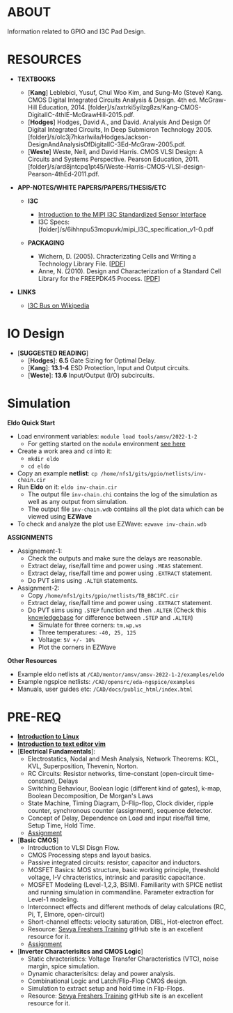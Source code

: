 # ABOUT

Information related to GPIO and I3C Pad Design.

# RESOURCES

- **TEXTBOOKS**
  - [**Kang**] Leblebici, Yusuf, Chul Woo Kim, and Sung-Mo (Steve) Kang. CMOS Digital Integrated Circuits Analysis & Design. 4th ed. McGraw-Hill Education, 2014. [folder]/s/axtrki5yilzg8zs/Kang-CMOS-DigitalIC-4thIE-McGrawHill-2015.pdf.
  - [**Hodges**] Hodges, David A., and David. Analysis And Design Of Digital Integrated Circuits, In Deep Submicron Technology 2005. [folder]/s/olc3j7hkarlwila/HodgesJackson-DesignAndAnalysisOfDigitalIC-3Ed-McGraw-2005.pdf.
  - [**Weste**] Weste, Neil, and David Harris. CMOS VLSI Design: A Circuits and Systems Perspective. Pearson Education, 2011. [folder]/s/ard8jntcpq1pt45/Weste-Harris-CMOS-VLSI-design-Pearson-4thEd-2011.pdf.


- **APP-NOTES/WHITE PAPERS/PAPERS/THESIS/ETC**
  - **I3C**
    - [Introduction to the MIPI I3C Standardized Sensor Interface](docs/MIPI_Alliance_I3C_Whitepaper.pdf)
    - I3C Specs: [folder]/s/6ihhnpu53mopuvk/mipi_I3C_specification_v1-0.pdf

  - **PACKAGING**
    - Wichern, D. (2005). Chracterizating Cells and Writing a Technology Library File. [[PDF](https://www.dropbox.com/s/ob41tfqdnx8cjjj/Wichern-CharacterizingCellsWritingTechnologyLibraryFile-2005.pdf)]
    - Anne, N. (2010). Design and Characterization of a Standard Cell Library for the FREEPDK45 Process. [[PDF](https://www.dropbox.com/s/eju3312ptw0xr9k/Anne-DesignCharStdCells-OKSU-2010.pdf)]


- **LINKS**
  - [I3C Bus on Wikipedia](https://en.wikipedia.org/wiki/I3C_(bus))


# IO Design

- [**SUGGESTED READING**]
  - [**Hodges**]:  **6.5** Gate Sizing for Optimal Delay. 
  - [**Kang**]: **13.1-4** ESD Protection, Input and Output circuits.
  - [**Weste**]: **13.6** Input/Output (I/O) subcircuits.  

# Simulation

**Eldo Quick Start**

- Load environment variables: `module load tools/amsv/2022-1-2`
  - For getting started on the `module` environment [see here](https://silicon-vlsi.github.io/wiki/wiki-it.html#getting-started) 
- Create a work area and `cd` into it:
  - `mkdir eldo`
  - `cd eldo`
- Copy an example **netlist**: `cp /home/nfs1/gits/gpio/netlists/inv-chain.cir`
- Run **Eldo** on it: `eldo inv-chain.cir`
  - The output file `inv-chain.chi` contains the log of the simulation as well as any output from simulation.
  - The output file `inv-chain.wdb` contains all the plot data which can be viewed using **EZWave**
- To check and analyze the plot use EZWave: `ezwave inv-chain.wdb`

**ASSIGNMENTS**

- Assignement-1:
  - Check the outputs and make sure the delays are reasonable.
  - Extract delay, rise/fall time and power using `.MEAS` statement.
  - Extract delay, rise/fall time and power using `.EXTRACT` statement.
  - Do PVT sims using `.ALTER` statements.
- Assignment-2:
  - Copy `/home/nfs1/gits/gpio/netlists/TB_BBC1FC.cir`
  - Extract delay, rise/fall time and power using `.EXTRACT` statement.
  - Do PVT sims using `.STEP` function and then `.ALTER` (Check this [knowledgebase](eldo.md) for difference between `.STEP` and `.ALTER`)
    - Simulate for three corners: `tm,wp,ws`
    - Three temperatures: `-40, 25, 125`
    - Voltage: `5V +/- 10%`
    - Plot the corners in EZWave  

**Other Resources**
  - Example eldo netlists at `/CAD/mentor/amsv/amsv-2022-1-2/examples/eldo`
  - Example ngspice netlists: `/CAD/opensrc/eda-ngspice/examples`
  - Manuals, user guides etc: `/CAD/docs/public_html/index.html`




# PRE-REQ

- [**Introduction to Linux**](https://github.com/silicon-vlsi-org/module-cs3-301)
- [**Introduction to text editor vim**](https://www.dropbox.com/s/9qqno50ls4sntlc/quickStartGuide-VIM.pdf)
- [**Electrical Fundamentals**]:
  - Electrostatics, Nodal and Mesh Analysis, Network Theorems: KCL, KVL, Superposition, Thevenin, Norton.
  - RC Circuits: Resistor networks, time-constant (open-circuit time-constant), Delays
  - Switching Behaviour, Boolean logic (different kind of gates), k-map, Boolean Decomposition, De Morgan's Laws
  - State Machine, Timing Diagram, D-Flip-flop, Clock divider, ripple counter, synchronous counter (assignment), sequence detector.
  - Concept of Delay, Dependence on Load and input rise/fall time, Setup Time, Hold Time.
  - [Assignment](docs/assignment-ee3-301-network-theory.pdf)
- [**Basic CMOS**]
  - Introduction to VLSI Disgn Flow.
  - CMOS Processing steps and layout basics.
  - Passive integrated circuits: resistor, capacitor and inductors.
  - MOSFET Basics: MOS structure, basic working principle, threshold voltage, I-V chracteristics, intrinsic and parasitic capacitance. 
  - MOSFET Modeling (Level-1,2,3, BSIM). Familiarity with SPICE netlist and running simulation in commandline. Parameter extraction for Level-1 modeling.
  - Interconnect effects and different methods of delay calculations (RC, Pi, T, Elmore, open-circuit) 
  - Short-channel effects: velocity saturation, DIBL, Hot-electron effect.
  - Resource: [Sevya Freshers Training](https://github.com/silicon-vlsi/Sevya-Freshers-Training) gitHub site is an excellent resource for it.
  - [Assignment](docs/assignment-ee4-301-cmos.pdf)
- [**Inverter Characterisitcs and CMOS Logic**]
  - Static chracteristics: Voltage Transfer Characteristics (VTC), noise margin, spice simulation.
  - Dynamic characterisitcs: delay and power analysis. 
  - Combinational Logic and Latch/Flip-Flop CMOS design.
  - Simulation to extract setup and hold time in Flip-Flops.
  - Resource: [Sevya Freshers Training](https://github.com/silicon-vlsi/Sevya-Freshers-Training) gitHub site is an excellent resource for it.




